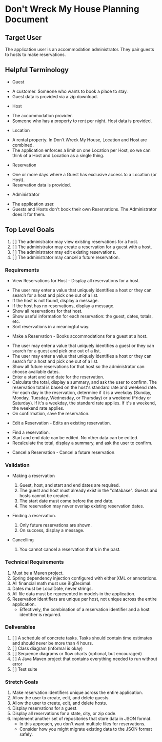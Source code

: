 
# Don't Wreck My House Planning Document

## Target User
The application user is an accommodation administrator. They pair guests to hosts to make reservations.

## Helpful Terminology
* Guest
- A customer. Someone who wants to book a place to stay.
- Guest data is provided via a zip download.

* Host
- The accommodation provider.
- Someone who has a property to rent per night. Host data is provided.

* Location
- A rental property. In Don't Wreck My House, Location and Host are combined.
- The application enforces a limit on one Location per Host, so we can think of a Host and Location as a single thing.

* Reservation
- One or more days where a Guest has exclusive access to a Location (or Host).
- Reservation data is provided.

* Administrator
- The application user.
- Guests and Hosts don't book their own Reservations. The Administrator does it for them.

## Top Level Goals
1. [ ] The administrator may view existing reservations for a host.
2. [ ] The administrator may create a reservation for a guest with a host.
3. [ ] The administrator may edit existing reservations.
4. [ ] The administrator may cancel a future reservation.

### Requirements
* View Reservations for Host - Display all reservations for a host.
- The user may enter a value that uniquely identifies a host or they can search for a host and pick one out of a list.
- If the host is not found, display a message.
- If the host has no reservations, display a message.
- Show all reservations for that host.
- Show useful information for each reservation: the guest, dates, totals, etc.
- Sort reservations in a meaningful way.

* Make a Reservation - Books accommodations for a guest at a host.
- The user may enter a value that uniquely identifies a guest or they can search for a guest and pick one out of a list.
- The user may enter a value that uniquely identifies a host or they can search for a host and pick one out of a list.
- Show all future reservations for that host so the administrator can choose available dates.
- Enter a start and end date for the reservation.
- Calculate the total, display a summary, and ask the user to confirm. The reservation total is based on the host's standard rate and weekend rate. For each day in the reservation, determine if it is a weekday (Sunday, Monday, Tuesday, Wednesday, or Thursday) or a weekend (Friday or Saturday). If it's a weekday, the standard rate applies. If it's a weekend, the weekend rate applies.
- On confirmation, save the reservation.

* Edit a Reservation - Edits an existing reservation.
- Find a reservation.
- Start and end date can be edited. No other data can be edited.
- Recalculate the total, display a summary, and ask the user to confirm.
  
* Cancel a Reservation - Cancel a future reservation.

### Validation

* Making a reservation
  1. Guest, host, and start and end dates are required.
  2. The guest and host must already exist in the "database". Guests and hosts cannot be created.
  3. The start date must come before the end date.
  4. The reservation may never overlap existing reservation dates.
  
* Finding a reservation.
  1. Only future reservations are shown. 
  2. On success, display a message.

* Cancelling
  1. You cannot cancel a reservation that's in the past.

### Technical Requirements
1. Must be a Maven project.
2. Spring dependency injection configured with either XML or annotations.
3. All financial math must use BigDecimal.
4. Dates must be LocalDate, never strings.
5. All file data must be represented in models in the application.
6. Reservation identifiers are unique per host, not unique across the entire application.
   - Effectively, the combination of a reservation identifier and a host identifier is required.

### Deliverables
1. [ ] A schedule of concrete tasks. Tasks should contain time estimates and should never be more than 4 hours.
2. [ ] Class diagram (informal is okay)
3. [ ] Sequence diagrams or flow charts (optional, but encouraged)
4. [ ] A Java Maven project that contains everything needed to run without error
5. [ ] Test suite


### Stretch Goals
1. Make reservation identifiers unique across the entire application.
2. Allow the user to create, edit, and delete guests.
3. Allow the user to create, edit, and delete hosts.
4. Display reservations for a guest.
5. Display all reservations for a state, city, or zip code.
6. Implement another set of repositories that store data in JSON format.
   - In this approach, you don't want multiple files for reservations.
   - Consider how you might migrate existing data to the JSON format safely.